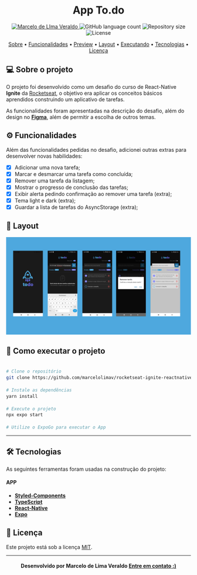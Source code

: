 <!--Banner e logo-->

<h1 align="center">
   App To.do
</h1>

<!-- Badges -->
<p align="center">
   <a href="https://www.linkedin.com/in/marcelolimaveraldo/">
      <img alt="Marcelo de LIma Veraldo" src="https://img.shields.io/badge/-Marcelo de Lima Veraldo-273FAD?style=flat&logo=Linkedin&logoColor=white" />
   </a>

  <img alt="GitHub language count" src="https://img.shields.io/github/languages/count/marcelolimav/rocketseat-ignite-reactnative-todolist?color=273FAD">

  <img alt="Repository size" src="https://img.shields.io/github/repo-size/marcelolimav/rocketseat-ignite-reactnative-todolist?color=273FAD">
  
  <img alt="License" src="https://img.shields.io/badge/license-MIT-273FAD">
</p>

<!-- Indice-->
<p align="center">
 <a href="#-sobre-o-projeto">Sobre</a> •
 <a href="#-Funcionalidades">Funcionalidades</a> • 
 <a href="#-Preview">Preview</a> • 
 <a href="#-Layout">Layout</a> •  
 <a href="#-como-executar-o-projeto">Executando</a> • 
 <a href="#-tecnologias">Tecnologias</a> • 
 <a href="#-licença">Licença</a>
</p>

<!--Sobre o projeto-->

## 💻 Sobre o projeto

O projeto foi desenvolvido como um desafio do curso de React-Native **Ignite** da [Rocketseat](https://www.rocketseat.com.br/), o objetivo era aplicar os conceitos básicos aprendidos construindo um aplicativo de tarefas.

As funcionalidades foram apresentadas na descrição do desafio, além do design no **[Figma](https://www.figma.com/file/1XfZQGSWk4HWjvwcjd2nOP/ToDo-List?node-id=0%3A1)**, além de permitir a escolha de outros temas.

<!--Funcionalidades do projeto-->

## ⚙️ Funcionalidades

Além das funcionalidades pedidas no desafio, adicionei outras extras para desenvolver novas habilidades:

- [x] Adicionar uma nova tarefa;
- [x] Marcar e desmarcar uma tarefa como concluída;
- [x] Remover uma tarefa da listagem;
- [x] Mostrar o progresso de conclusão das tarefas;
- [x] Exibir alerta pedindo confirmação ao remover uma tarefa (extra);
- [x] Tema light e dark (extra);
- [x] Guardar a lista de tarefas do AsyncStorage (extra);

<!--Layout session-->

## 🎨 Layout

![alt text](https://github.com/marcelolimav/rocketseat-ignite-reactnative-todolist/blob/main/f28a1fc1-a8f5-4057-8965-874bee00d1a7.png?raw=true)

<!--Running session-->

## 🚀 Como executar o projeto

```bash

# Clone o repositório
git clone https://github.com/marcelolimav/rocketseat-ignite-reactnative-todolist.git

# Instale as dependências
yarn install

# Execute o projeto
npx expo start

# Utilize o ExpoGo para executar o App

```

---

<!--Tecnologies session-->

## 🛠 Tecnologias

As seguintes ferramentas foram usadas na construção do projeto:

#### **APP**

- **[Styled-Components](https://styled-components.com/)**
- **[TypeScript](https://www.typescriptlang.org/)**
- **[React-Native](https://reactnative.dev/)**
- **[Expo](https://expo.dev/)**

<!--License session-->

## 📝 Licença

Este projeto está sob a licença [MIT](./LICENSE).

---

<!--Bottom session-->
<h4 align=center>Desenvolvido por Marcelo de Lima Veraldo <a href="https://www.linkedin.com/in/marcelolimaveraldo/"> <strong>Entre em contato</strong> :)</a></a></h4>
